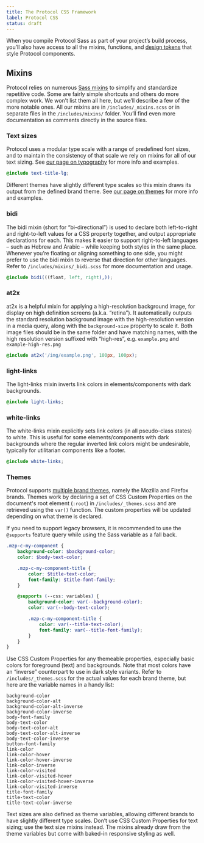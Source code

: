 ```yaml
---
title: The Protocol CSS Framework
label: Protocol CSS
status: draft
---
```


When you compile Protocol Sass as part of your project’s build process, you’ll
also have access to all the mixins, functions, and [design tokens](/docs/fundamentals/design-tokens)
that style Protocol components.

## Mixins

Protocol relies on numerous [Sass mixins](https://sass-lang.com/documentation/at-rules/mixin)
to simplify and standardize repetitive code. Some are fairly simple shortcuts and
others do more complex work. We won’t list them all here, but we’ll describe a
few of the more notable ones. All our mixins are in `/includes/_mixins.scss` or
in separate files in the `/includes/mixins/` folder. You’ll find even more
documentation as comments directly in the source files.

### Text sizes
Protocol uses a modular type scale with a range of predefined font sizes, and to
maintain the consistency of that scale we rely on mixins for all of our text
sizing. See [our page on typography](/docs/fundamentals/typography) for more info
and examples.

```scss
@include text-title-lg;
```

Different themes have slightly different type scales so this mixin draws its
output from the defined brand theme. See [our page on themes](/docs/fundamentals/brand-themes)
for more info and examples.

### bidi
The bidi mixin (short for “bi-directional”) is used to declare both left-to-right
and right-to-left values for a CSS property together, and output appropriate
declarations for each. This makes it easier to support right-to-left languages –
such as Hebrew and Arabic – while keeping both styles in the same place. Whenever
you’re floating or aligning something to one side, you might prefer to use the
bidi mixin to reverse that direction for other languages. Refer to
`/includes/mixins/_bidi.scss` for more documentation and usage.

```scss
@include bidi(((float, left, right),));
```

### at2x
at2x is a helpful mixin for applying a high-resolution background image, for
display on high definition screens (a.k.a. “retina”). It automatically outputs
the standard resolution background image with the high-resolution version in a
media query, along with the `background-size` property to scale it. Both image
files should be in the same folder and have matching names, with the high
resolution version suffixed with “high-res”, e.g. `example.png` and
`example-high-res.png`

```scss
@include at2x('/img/example.png', 100px, 100px);
```

### light-links
The light-links mixin inverts link colors in elements/components with dark
backgrounds.

```scss
@include light-links;
```

### white-links
The white-links mixin explicitly sets link colors (in all pseudo-class states) to
white. This is useful for some elements/components with dark backgrounds where
the regular inverted link colors might be undesirable, typically for utilitarian
components like a footer.

```scss
@include white-links;
```

### Themes

Protocol supports [multiple brand themes](/docs/fundamentals/brand-themes), namely
the Mozilla and Firefox brands. Themes work by declaring a set of CSS Custom Properties
on the document's root element (`:root`) in `/includes/_themes.scss` and are retrieved
using the `var()` function. The custom properties will be updated depending on what theme is declared.

If you need to support legacy browsers, it is recommended to use the `@supports` feature query
while using the Sass variable as a fall back.

```scss
.mzp-c-my-component {
    background-color: $background-color;
    color: $body-text-color;

    .mzp-c-my-component-title {
        color: $title-text-color;
        font-family: $title-font-family;
    }

    @supports (--css: variables) {
        background-color: var(--background-color);
        color: var(--body-text-color);

        .mzp-c-my-component-title {
            color: var(--title-text-color);
            font-family: var(--title-font-family);
        }
    }
}
```

Use CSS Custom Properties for any themeable properties, especially basic
colors for foreground (text) and backgrounds. Note that most colors have an
“inverse” counterpart to use in dark style variants. Refer to `/includes/_themes.scss`
for the actual values for each brand theme, but here are the variable names in a
handy list:

```text
background-color
background-color-alt
background-color-alt-inverse
background-color-inverse
body-font-family
body-text-color
body-text-color-alt
body-text-color-alt-inverse
body-text-color-inverse
button-font-family
link-color
link-color-hover
link-color-hover-inverse
link-color-inverse
link-color-visited
link-color-visited-hover
link-color-visited-hover-inverse
link-color-visited-inverse
title-font-family
title-text-color
title-text-color-inverse
```

Text sizes are also defined as theme variables, allowing different brands to have
slightly different type scales. Don’t use CSS Custom Properties for text
sizing; use the text size mixins instead. The mixins already draw from the theme
variables but come with baked-in responsive styling as well.
